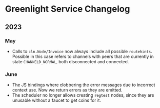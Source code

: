 # Greenlight Service Changelog

## 2023
### May

 - Calls to `cln.Node/Invoice` now always include all possible
   `routehints`. Possible in this case refers to channels with peers
   that are currently in state `CHANNELD_NORMAL`, both disconnected
   and connected.
   
### June 
 - The JS bindings where clobbering the error messages due to
   incorrect context use. Now we return errors as they are emitted.
 - The scheduler no longer allows creating `regtest` nodes, since they
   are unusable without a faucet to get coins for it.
